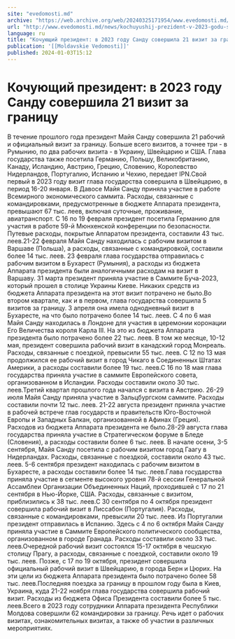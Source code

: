 ```yaml
---
site: "evedomosti.md"
archive: "https://web.archive.org/web/20240325171954/www.evedomosti.md/news/kochuyushij-prezident-v-2023-godu-sandu-sovershila-21-vizit"
url: "http://www.evedomosti.md/news/kochuyushij-prezident-v-2023-godu-sandu-sovershila-21-vizit"
language: ru
title: "Кочующий президент: в 2023 году Санду совершила 21 визит за границу"
publication: '[[Moldavskie Vedomosti]]'
published: 2024-01-03T15:12
---
```


# Кочующий президент: в 2023 году Санду совершила 21 визит за границу

В течение прошлого года президент Майя Санду совершила 21 рабочий и официальный визит за границу. Больше всего визитов, а точнее три - в Румынию, по два рабочих визита - в Украину, Швейцарию и США. Глава государства также посетила Германию, Польшу, Великобританию, Канаду, Исландию, Австрию, Грецию, Словению, Королевство Нидерландов, Португалию, Испанию и Чехию, передает IPN.Свой первый в 2023 году визит глава государства совершила в Швейцарию, в период 16-20 января. В Давосе Майя Санду приняла участие в работе Всемирного экономического саммита. Расходы, связанные с командировками, предусмотренные в бюджете Аппарата президента, превышают 67 тыс. леев, включая суточные, проживание, авиатранспорт. С 16 по 19 февраля президент посетила Германию для участия в работе 59-й Мюнхенской конференции по безопасности. Путевые расходы, покрытые Аппаратом президента, составили 43 тыс. леев.21-22 февраля Майя Санду находилась с рабочим визитом в Варшаве (Польша), а расходы, связанные с командировкой, составили более 14 тыс. леев. 23 февраля глава государства отправилась с рабочим визитом в Бухарест (Румыния), а расходы из бюджета Аппарата президента были аналогичными расходам на визит в Варшаву. 31 марта президент приняла участие в Саммите Буча-2023, который прошел в столице Украины Киеве. Никаких средств из бюджета Аппарата президента на этот визит потрачено не было.Во втором квартале, как и в первом, глава государства совершила 5 визитов за границу. 3 апреля она имела однодневный визит в Бухаресте, на что было потрачено более 14 тыс. леев. С 4 по 6 мая Майя Санду находилась в Лондоне для участия в церемонии коронации Его Величества короля Карла III. На это из бюджета Аппарата президента было потрачено более 22 тыс. леев. В том же месяце, 10-12 мая, президент совершила рабочий визит в канадский город Монреаль. Расходы, связанные с поездкой, превысили 55 тыс. леев. С 12 по 13 мая продолжился ее рабочий визит в город Чикаго в Соединенных Штатах Америки, а расходы составили более 19 тыс. леев.С 16 по 18 мая глава государства приняла участие в саммите Европейского совета, организованном в Исландии. Расходы составили около 30 тыс. леев.Третий квартал прошлого года начался с визита в Австрию. 26-29 июля Майя Санду приняла участие в Зальцбургском саммите. Расходы составили почти 12 тыс. леев. 21-22 августа президент приняла участие в рабочей встрече глав государств и правительств Юго-Восточной Европы и Западных Балкан, организованной в Афинах (Греция). Расходов из бюджета Аппарата президента не было.28-29 августа глава государства приняла участие в Стратегическом форуме в Бледе (Словения), а расходы составили более 6 тыс. леев. В начале осени, 3-5 сентября, Майя Санду посетила с рабочим визитом город Гаагу в Нидерландах. Расходы, связанные с поездкой, составили около 43 тыс. леев. 5-6 сентября президент находилась с рабочим визитом в Бухаресте, а расходы составили более 14 тыс. леев.Глава государства приняла участие в сегменте высокого уровня 78-й сессии Генеральной Ассамблеи Организации Объединенных Наций, проходившей с 17 по 21 сентября в Нью-Йорке, США. Расходы, связанные с визитом, приблизились к 38 тыс. леев.С 30 сентября по 4 октября президент совершила рабочий визит в Лиссабон (Португалия). Расходы, связанные с командировками, превысили 20 тыс. леев. Из Португалии президент отправилась в Испанию. Здесь с 4 по 6 октября Майя Санду приняла участие в Саммите Европейского политического сообщества, организованном в городе Гранада. Расходы составили около 33 тыс. леев.Очередной рабочий визит состоялся 15-17 октября в чешскую столицу Прагу, а расходы, связанные с поездкой, составили около 19 тыс. леев. Позже, с 17 по 19 октября, президент совершила официальный рабочий визит в Швейцарию, в города Берн и Цюрих. На эти цели из бюджета Аппарата президента было потрачено более 58 тыс. леев.Последняя поездка за границу в прошлом году была в Киев, Украина, куда 21-22 ноября глава государства совершила рабочий визит. Расходы из бюджета Офиса Президента составили более 5 тыс. леев.Всего в 2023 году сотрудники Аппарата президента Республики Молдова совершили 62 командировки за границу. Речь идет о рабочих визитах, ознакомительных визитах, а также об участии в различных мероприятиях.